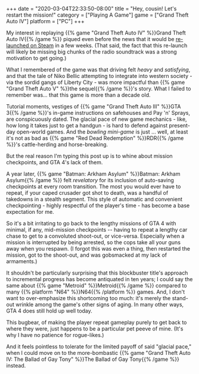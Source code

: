 +++
date = "2020-03-04T22:33:50-08:00"
title = "Hey, cousin! Let's restart the mission!"
category = ["Playing A Game"]
game = ["Grand Theft Auto IV"]
platform = ["PC"]
+++

My interest in replaying {{% game "Grand Theft Auto IV" %}}Grand Theft Auto IV{{% /game %}} piqued even before the news that it would be <a href="https://www.pcgamer.com/gta-4-returns-to-steam-on-march-19-without-multiplayer/">re-launched on Steam</a> in a few weeks.  (That said, the fact that this re-launch will likely be missing big chunks of the radio soundtrack was a strong motivation to get going.)

What I remembered of the game was that driving felt <i>heavy</i> and <i>satisfying</i>, and that the tale of Niko Bellic attempting to integrate into western society - via the sordid gangs of Liberty City - was more impactful than {{% game "Grand Theft Auto V" %}}the sequel{{% /game %}}'s story.  What I failed to remember was... that this game is more than a decade old.

Tutorial moments, vestiges of {{% game "Grand Theft Auto III" %}}GTA 3{{% /game %}}'s in-game instructions on safehouses and Pay 'n' Sprays, are conspicuously dated.  The glacial pace of new game mechanics - like, how long it takes just to get a handgun - is hard to defend against present-day open-world games.  And the <i>bowling mini-game</i> is just ... well, at least it's not as bad as {{% game "Red Dead Redemption" %}}RDR{{% /game %}}'s cattle-herding and horse-breaking.

But the real reason I'm typing this post up is to whine about mission checkpoints, and GTA 4's lack of them.

A year later, {{% game "Batman: Arkham Asylum" %}}Batman: Arkham Asylum{{% /game %}} felt <i>revelatory</i> for its inclusion of auto-saving checkpoints at every room transition.  The most you would ever have to repeat, if your caped crusader got shot to death, was a handful of takedowns in a stealth segment.  This style of automatic and convenient checkpointing - highly respectful of the player's time - has become a base expectation for me.

So it's a bit irritating to go back to the lengthy missions of GTA 4 with minimal, if any, mid-mission checkpoints -- having to repeat a lengthy car chase to get to a convoluted shoot-out, or vice-versa.  Especially when a mission is interrupted by being arrested, so the cops take all your guns away when you respawn.  (I forgot this was even a thing, then restarted the mission, got to the shoot-out, and was gobsmacked at my lack of armaments.)

It shouldn't be particularly surprising that this blockbuster title's approach to incremental progress has become antiquated in ten years; I could say the same about {{% game "Metroid" %}}Metroid{{% /game %}} compared to many {{% platform "N64" %}}N64{{% /platform %}} games.  And, I don't want to over-emphasize this shortcoming too much: it's merely the stand-out wrinkle among the game's other signs of aging.  In many other ways, GTA 4 does still hold up well today.

This bugbear, of making the player repeat gameplay purely to get back to where they were, just happens to be a particular pet peeve of mine.  (It's why I have no patience for rogue-likes.)

And it feels pointless to tolerate for the limited payoff of said "glacial pace," when I could move on to the more-bombastic {{% game "Grand Theft Auto IV: The Ballad of Gay Tony" %}}The Ballad of Gay Tony{{% /game %}} instead.
